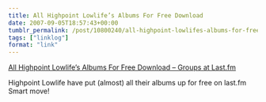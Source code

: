 ```yaml
---
title: All Highpoint Lowlife’s Albums For Free Download
date: 2007-09-05T18:57:43+00:00
tumblr_permalink: /post/10800240/all-highpoint-lowlifes-albums-for-free-download
tags: ["linklog"]
format: "link"
---
```


[All Highpoint Lowlife’s Albums For Free Download – Groups at Last.fm][1]

Highpoint Lowlife have put (almost) all their albums up for free on last.fm Smart move!

[1]: http://www.last.fm/group/Highpoint+Lowlife/forum/22675/_/323361
